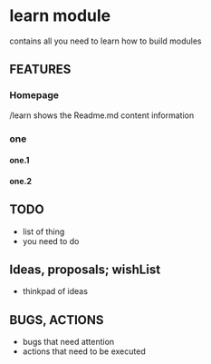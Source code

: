 # learn module 
contains all you need to learn how to build modules

## FEATURES 

### Homepage
/learn shows the Readme.md content information

### one

#### one.1

#### one.2

## TODO
- list of thing
- you need to do

## Ideas, proposals; wishList
- thinkpad of ideas

## BUGS, ACTIONS
- bugs that need attention
- actions that need to be executed 